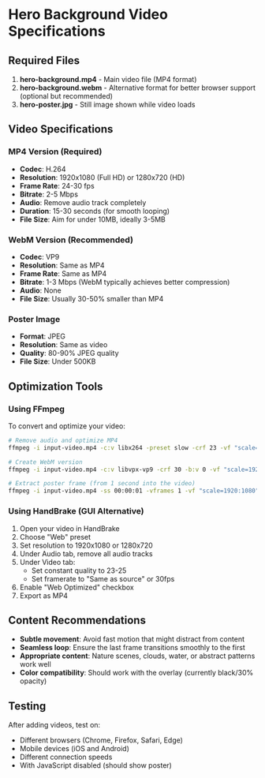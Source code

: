 # Hero Background Video Specifications

## Required Files

1. **hero-background.mp4** - Main video file (MP4 format)
2. **hero-background.webm** - Alternative format for better browser support (optional but recommended)
3. **hero-poster.jpg** - Still image shown while video loads

## Video Specifications

### MP4 Version (Required)
- **Codec**: H.264
- **Resolution**: 1920x1080 (Full HD) or 1280x720 (HD)
- **Frame Rate**: 24-30 fps
- **Bitrate**: 2-5 Mbps
- **Audio**: Remove audio track completely
- **Duration**: 15-30 seconds (for smooth looping)
- **File Size**: Aim for under 10MB, ideally 3-5MB

### WebM Version (Recommended)
- **Codec**: VP9
- **Resolution**: Same as MP4
- **Frame Rate**: Same as MP4
- **Bitrate**: 1-3 Mbps (WebM typically achieves better compression)
- **Audio**: None
- **File Size**: Usually 30-50% smaller than MP4

### Poster Image
- **Format**: JPEG
- **Resolution**: Same as video
- **Quality**: 80-90% JPEG quality
- **File Size**: Under 500KB

## Optimization Tools

### Using FFmpeg

To convert and optimize your video:

```bash
# Remove audio and optimize MP4
ffmpeg -i input-video.mp4 -c:v libx264 -preset slow -crf 23 -vf "scale=1920:1080" -an -movflags +faststart hero-background.mp4

# Create WebM version
ffmpeg -i input-video.mp4 -c:v libvpx-vp9 -crf 30 -b:v 0 -vf "scale=1920:1080" -an hero-background.webm

# Extract poster frame (from 1 second into the video)
ffmpeg -i input-video.mp4 -ss 00:00:01 -vframes 1 -vf "scale=1920:1080" -q:v 2 hero-poster.jpg
```

### Using HandBrake (GUI Alternative)

1. Open your video in HandBrake
2. Choose "Web" preset
3. Set resolution to 1920x1080 or 1280x720
4. Under Audio tab, remove all audio tracks
5. Under Video tab:
   - Set constant quality to 23-25
   - Set framerate to "Same as source" or 30fps
6. Enable "Web Optimized" checkbox
7. Export as MP4

## Content Recommendations

- **Subtle movement**: Avoid fast motion that might distract from content
- **Seamless loop**: Ensure the last frame transitions smoothly to the first
- **Appropriate content**: Nature scenes, clouds, water, or abstract patterns work well
- **Color compatibility**: Should work with the overlay (currently black/30% opacity)

## Testing

After adding videos, test on:
- Different browsers (Chrome, Firefox, Safari, Edge)
- Mobile devices (iOS and Android)
- Different connection speeds
- With JavaScript disabled (should show poster)